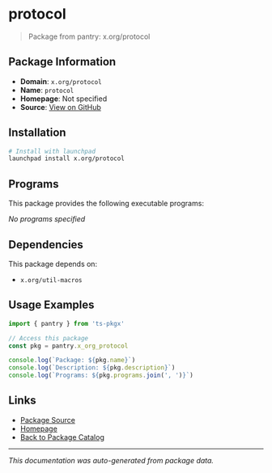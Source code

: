# protocol

> Package from pantry: x.org/protocol

## Package Information

- **Domain**: `x.org/protocol`
- **Name**: `protocol`
- **Homepage**: Not specified
- **Source**: [View on GitHub](https://github.com/pkgxdev/pantry/tree/main/projects/x.org/protocol/package.yml)

## Installation

```bash
# Install with launchpad
launchpad install x.org/protocol
```

## Programs

This package provides the following executable programs:

*No programs specified*

## Dependencies

This package depends on:

- `x.org/util-macros`

## Usage Examples

```typescript
import { pantry } from 'ts-pkgx'

// Access this package
const pkg = pantry.x_org_protocol

console.log(`Package: ${pkg.name}`)
console.log(`Description: ${pkg.description}`)
console.log(`Programs: ${pkg.programs.join(', ')}`)
```

## Links

- [Package Source](https://github.com/pkgxdev/pantry/tree/main/projects/x.org/protocol/package.yml)
- [Homepage](#)
- [Back to Package Catalog](../package-catalog.md)

---

*This documentation was auto-generated from package data.*
